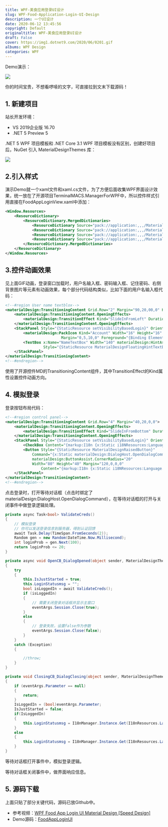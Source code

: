 ```yaml
---
title: WPF-美食应用登录UI设计
slug: WPF-Food-Application-Login-UI-Design
description: 一个UI设计
date: 2020-06-12 13:45:56
copyright: Default
originaltitle: WPF-美食应用登录UI设计
draft: False
cover: https://img1.dotnet9.com/2020/06/0201.gif
albums: WPF Design
categories: WPF
---
```


Demo演示：

![](https://img1.dotnet9.com/2020/06/0201.gif)

你的时间宝贵，不想看啰嗦的文字，可直接拉到文末下载源码！

## 1. 新建项目

站长开发环境：

- VS 2019企业版 16.70
- .NET 5 Preview 5

.NET 5 WPF 项目模板和 .NET Core 3.1 WPF 项目模板没有区别，创建好项目后，NuGet 引入 MaterialDesignThemes 库：

![](https://img1.dotnet9.com/2020/06/0202.png)

## 2.引入样式

演示Demo就一个xaml文件和xaml.cs文件，为了方便后面收集WPF界面设计效果，统一放在了开源项目TerminalMACS.ManagerForWPF中，所以控件样式引用直接在FoodAppLoginView.xaml中添加：

```xml
<Window.Resources>
    <ResourceDictionary>
        <ResourceDictionary.MergedDictionaries>
            <ResourceDictionary Source="pack://application:,,,/MaterialDesignThemes.Wpf;component/Themes/MaterialDesignTheme.Light.xaml" />
            <ResourceDictionary Source="pack://application:,,,/MaterialDesignThemes.Wpf;component/Themes/MaterialDesignTheme.Defaults.xaml" />
            <ResourceDictionary Source="pack://application:,,,/MaterialDesignColors;component/Themes/Recommended/Primary/MaterialDesignColor.Amber.xaml" />
            <ResourceDictionary Source="pack://application:,,,/MaterialDesignColors;component/Themes/Recommended/Accent/MaterialDesignColor.Lime.xaml" />
        </ResourceDictionary.MergedDictionaries>
    </ResourceDictionary>
</Window.Resources>
```

## 3.控件动画效果

见上面GIF动画，登录窗口加载时，用户名输入框、密码输入框、记住密码、右侧背景图片等元素有动画效果，每个部分代码结构类似，比如下面的用户名输入框代码：

```xml
<!--#region User name textblox-->
<materialDesign:TransitioningContent Grid.Row="2" Margin="90,20,00,0" HorizontalAlignment="Left">
    <materialDesign:TransitioningContent.OpeningEffects>
        <materialDesign:TransitionEffect Kind="SlideInFromLeft" Duration="0:0:2"/>
    </materialDesign:TransitioningContent.OpeningEffects>
    <StackPanel Style="{StaticResource setVisibilityBasedLogin}" Orientation="Horizontal">
        <materialDesign:PackIcon Kind="Account" Width="16" Height="16" VerticalAlignment="Center"
                         Margin="0,5,10,0" Foreground="{Binding ElementName=NameTextBox, Path=BorderBrush}"/>
        <TextBox x:Name="NameTextBox" Width="140" materialDesign:HintAssist.Hint="{markup:I18n {x:Static i18NResources:Language.FoodAppLoginView_UserName}}"
                 Style="{StaticResource MaterialDesignFloatingHintTextBox}"/>
    </StackPanel>
</materialDesign:TransitioningContent>
<!--#endregion-->
```

使用了开源控件MD的TransitioningContent组件，其中TransitionEffect的Kind属性设置控件动画方向。

## 4. 模拟登录

登录按钮布局代码：

```xml
<!--#region control panel-->
<materialDesign:TransitioningContent Grid.Row="4" Margin="40,20,0,0">
    <materialDesign:TransitioningContent.OpeningEffects>
        <materialDesign:TransitionEffect Kind="SlideInFromBottom" Duration="0:0:2"/>
    </materialDesign:TransitioningContent.OpeningEffects>
    <StackPanel Style="{StaticResource setVisibilityBasedLogin}" Orientation="Horizontal" HorizontalAlignment="Center">
        <CheckBox Content="{markup:I18n {x:Static i18NResources:Language.FoodAppLoginView_RememberMe}}"/>
        <Button Style="{StaticResource MaterialDesignRaisedButton}"
            Command="{x:Static materialDesign:DialogHost.OpenDialogCommand}"
            materialDesign:ButtonAssist.CornerRadius="20"
            Width="80" Height="40" Margin="120,0,0,0"
                Content="{markup:I18n {x:Static i18NResources:Language.FoodAppLoginView_Login}}"/>
    </StackPanel>
</materialDesign:TransitioningContent>
<!--#endregion-->
```

点击登录时，打开等待对话框（点击时绑定了materialDesign:DialogHost.OpenDialogCommand），在等待对话框的打开与关闭事件中做登录逻辑处理。

```C#
private async Task<bool> ValidateCreds()
{
    // 模拟登录
    // 你可以发送登录信息到服务器，得到认证回馈
    await Task.Delay(TimeSpan.FromSeconds(2));
    Random gen = new Random(DateTime.Now.Millisecond);
    int loginProb = gen.Next(100);
    return loginProb <= 20;
}

private async void OpenCB_DialogOpened(object sender, MaterialDesignThemes.Wpf.DialogOpenedEventArgs eventArgs)
{
    try
    {
        this.IsJustStarted = true;
        this.LoginStatusmsg = "";
        bool isLoggedIn = await ValidateCreds();
        if (isLoggedIn)
        {
            // 需要关闭登录对话框并显示主窗口
            eventArgs.Session.Close(true);
        }
        else
        {
            // 登录失败，设置false作为参数
            eventArgs.Session.Close(false);
        }
    }
    catch (Exception)
    {

        //throw;
    }
}

private void ClosingCB_DialogClosing(object sender, MaterialDesignThemes.Wpf.DialogClosingEventArgs eventArgs)
{
    if (eventArgs.Parameter == null)
    {
        return;
    }
    IsLoggedIn = (bool)eventArgs.Parameter;
    IsJustStarted = false;
    if(IsLoggedIn)
    {
        this.LoginStatusmsg = I18nManager.Instance.Get(I18nResources.Language.FoodAppLoginView_Success).ToString();
    }
    else
    {
        this.LoginStatusmsg = I18nManager.Instance.Get(I18nResources.Language.FoodAppLoginView_Fail).ToString();
    }
}
```

等待对话框打开事件中，模拟登录逻辑。

等待对话框关闭事件中，做界面响应信息。

## 5. 源码下载

上面只贴了部分关键代码，源码已放Github中。

- 参考视频：[WPF Food App Login UI Material Design [Speed Design]](https://www.youtube.com/watch?v=1i5oWNvIYmo)
- Demo源码：[FoodAppLoginUI](https://github.com/dotnet9/TerminalMACS.ManagerForWPF/tree/master/src/TerminalMACS.TestDemo/Views/FoodAppLoginUI)